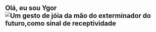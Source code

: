 ## Olá, eu sou Ygor ![Um gesto de jóia da mão do exterminador do futuro,como sinal de receptividade](https://i.gifer.com/3WWq.gif)


